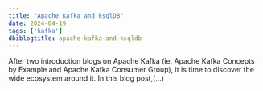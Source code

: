 ```yaml
---
title: "Apache Kafka and ksqlDB"
date: 2024-04-19
tags: ['kafka']
dbiblogtitle: apache-kafka-and-ksqldb
---
```

After two introduction blogs on Apache Kafka (ie. Apache Kafka Concepts by Example and Apache Kafka Consumer Group), it is time to discover the wide ecosystem around it. In this blog post,(…)